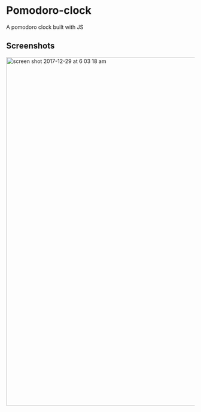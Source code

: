 # Pomodoro-clock
A pomodoro clock built with JS
## Screenshots
<img width="930" alt="screen shot 2017-12-29 at 6 03 18 am" src="https://user-images.githubusercontent.com/29260507/34458596-80701d56-eda6-11e7-93cc-6274ce1ab646.png">
